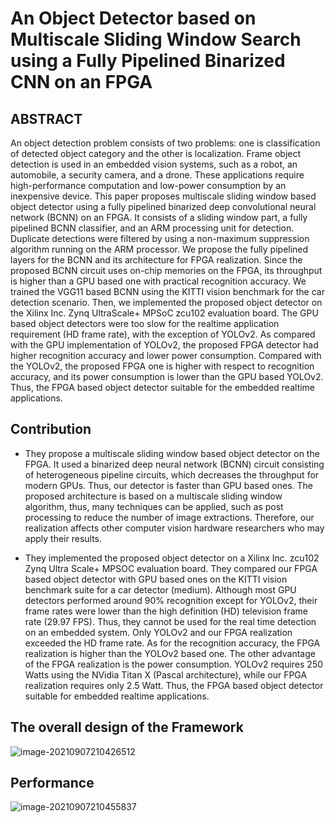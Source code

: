 # An Object Detector based on Multiscale Sliding Window Search using a Fully Pipelined Binarized CNN on an FPGA
## ABSTRACT

An object detection problem consists of two problems: one is classification of detected object category and the other is localization. Frame object detection is used in an embedded vision systems, such as a robot, an automobile, a security camera, and a drone. These applications require high-performance computation and low-power consumption by an inexpensive device. This paper proposes multiscale sliding window based object detector using a fully pipelined binarized deep convolutional neural network (BCNN) on an FPGA. It consists of a sliding window part, a fully pipelined BCNN classifier, and an ARM processing unit for detection. Duplicate detections were filtered by using a non-maximum suppression algorithm running on the ARM processor. We propose the fully pipelined layers for the BCNN and its architecture for FPGA realization. Since the proposed BCNN circuit uses on-chip memories on the FPGA, its throughput is higher than a GPU based one with practical recognition accuracy. We trained the VGG11 based BCNN using the KITTI vision benchmark for the car detection scenario. Then, we implemented the proposed object detector on the Xilinx Inc. Zynq UltraScale+ MPSoC zcu102 evaluation board. The GPU based object detectors were too slow for the realtime application requirement (HD frame rate), with the exception of YOLOv2. As compared with the GPU implementation of YOLOv2, the proposed FPGA detector had higher recognition accuracy and lower power consumption. Compared with the YOLOv2, the proposed FPGA one is higher with respect to recognition accuracy, and its power consumption is lower than the GPU based YOLOv2. Thus, the FPGA based object detector suitable for the embedded realtime applications.

## Contribution

-  They propose a multiscale sliding window based object detector on the FPGA. It used a binarized deep neural network (BCNN) circuit consisting of heterogeneous pipeline circuits, which decreases the throughput for modern GPUs. Thus, our detector is faster than GPU based ones. The proposed architecture is based on a multiscale sliding window algorithm, thus, many techniques can be applied, such as post processing to reduce the number of image extractions. Therefore, our realization affects other computer vision hardware researchers who may apply their results.

- They implemented the proposed object detector on a Xilinx Inc. zcu102 Zynq Ultra Scale+ MPSOC evaluation board. They compared our FPGA based object detector with GPU based ones on the KITTI vision benchmark suite for a car detector (medium). Although most GPU detectors performed around 90% recognition except for YOLOv2, their frame rates were lower than the high definition (HD) television frame rate (29.97 FPS). Thus, they cannot be used for the real time detection on an embedded system. Only YOLOv2 and our FPGA realization exceeded the HD frame rate. As for the recognition accuracy, the FPGA realization is higher than the YOLOv2 based one. The other advantage of the FPGA realization is the power consumption. YOLOv2 requires 250 Watts using the NVidia Titan X (Pascal architecture), while our FPGA realization requires only 2.5 Watt. Thus, the FPGA based object detector suitable for embedded realtime applications.

## The overall design of the Framework

![image-20210907210426512](https://gitee.com/feiyipengfei/pic-md1/raw/master/20210907210426.png)

## Performance

![image-20210907210455837](https://gitee.com/feiyipengfei/pic-md1/raw/master/20210907210455.png)

